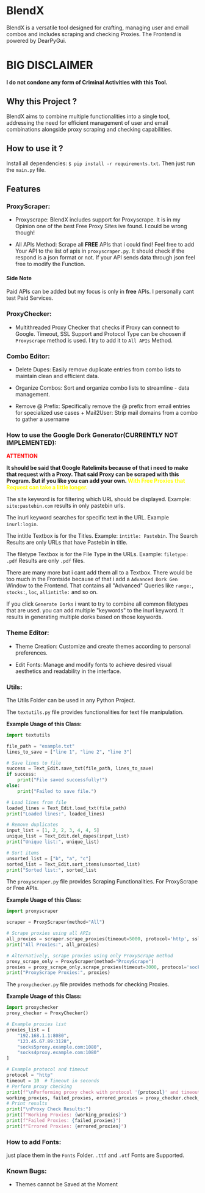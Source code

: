 # BlendX
BlendX is a versatile tool designed for crafting, managing user and email combos and includes scraping and checking Proxies. The Frontend is powered by DearPyGui.
# BIG DISCLAIMER
**I do not condone any form of Criminal Activities with this Tool.**

## Why this Project ?
BlendX aims to combine multiple functionalities into a single tool, addressing the need for efficient management of user and email combinations alongside proxy scraping and checking capabilities.

## How to use it ?
Install all dependencies: `$ pip install -r requirements.txt`.
Then just run the `main.py` file.

## Features
### ProxyScraper:
- Proxyscrape: BlendX includes support for Proxyscrape. It is in my Opinion one of the best Free Proxy Sites ive found. I could be wrong though!

- All APIs Method: Scrape all **FREE** APIs that i could find! Feel free to add Your API to the list of apis in `proxyscraper.py`.
It should check if the respond is a json format or not. If your API sends data through json feel free to modify the Function.

#### Side Note
Paid APIs can be added but my focus is only in **free** APIs. I personally cant test Paid Services.

### ProxyChecker:
- Multithreaded Proxy Checker that checks if Proxy can connect to Google. Timeout, SSL Support and Protocol Type can be choosen if `Proxyscrape` method is used. I try to add it to `All APIs` Method.

### Combo Editor:

- Delete Dupes: Easily remove duplicate entries from combo lists to maintain clean and efficient data.

- Organize Combos: Sort and organize combo lists to streamline - data management.

- Remove @ Prefix: Specifically remove the @ prefix from email entries for specialized use cases + Mail2User: Strip mail domains from a combo to gather a username

### How to use the Google Dork Generator(CURRENTLY NOT IMPLEMENTED):
<span style="color:red;">**ATTENTION**</span>

**It should be said that Google Ratelimits because of that i need to make that request with a Proxy.
That said Proxy can be scraped with this Program. But if you like you can add your own.
<span style="color:yellow;">With Free Proxies that Request can take a little longer.</span>**

The site keyword is for filtering which URL should be displayed. Example: `site:pastebin.com` results in only pastebin urls.

The inurl keyword searches for specific text in the URL. Example `inurl:login`.

The intitle Textbox is for the Titles. Example: `intitle: Pastebin`. The Search Results are only URLs that have Pastebin in title.

The filetype Textbox is for the File Type in the URLs. Example: `filetype: .pdf` Results are only `.pdf` files.

There are many more but i cant add them all to a Textbox. There would be too much in the Frontside because of that i add a `Advanced Dork Gen` Window to the Frontend. That contains all "Advanced" Queries like `range:`, `stocks:`, `loc`, `allintitle:` and so on.

If you click `Generate Dorks` i want to try to combine all common filetypes that are used.
you can add multiple "keywords" to the inurl keyword. It results in generating multiple dorks based on those keywords.

### Theme Editor:

- Theme Creation: Customize and create themes according to personal preferences.

- Edit Fonts: Manage and modify fonts to achieve desired visual aesthetics and readability in the interface.

### Utils:
The Utils Folder can be used in any Python Project.

The `textutils.py` file provides functionalities for text file manipulation.

**Example Usage of this Class:**
```python
import textutils

file_path = "example.txt"
lines_to_save = ["line 1", "line 2", "line 3"]

# Save lines to file
success = Text_Edit.save_txt(file_path, lines_to_save)
if success:
    print("File saved successfully!")
else:
    print("Failed to save file.")

# Load lines from file
loaded_lines = Text_Edit.load_txt(file_path)
print("Loaded lines:", loaded_lines)

# Remove duplicates
input_list = [1, 2, 2, 3, 4, 4, 5]
unique_list = Text_Edit.del_dupes(input_list)
print("Unique list:", unique_list)

# Sort items
unsorted_list = ["b", "a", "c"]
sorted_list = Text_Edit.sort_items(unsorted_list)
print("Sorted list:", sorted_list
```

The `proxyscraper.py` file provides Scraping Functionalities. For ProxyScrape or Free APIs.

**Example Usage of this Class:**
```python
import proxyscraper

scraper = ProxyScraper(method="All")

# Scrape proxies using all APIs
all_proxies = scraper.scrape_proxies(timeout=5000, protocol='http', ssl=None)
print("All Proxies:", all_proxies)

# Alternatively, scrape proxies using only ProxyScrape method
proxy_scrape_only = ProxyScraper(method="ProxyScrape")
proxies = proxy_scrape_only.scrape_proxies(timeout=3000, protocol='socks4', ssl='yes')
print("ProxyScrape Proxies:", proxies)
```

The `proxychecker.py` file provides methods for checking Proxies.

**Example Usage of this Class:**
```python
import proxychecker
proxy_checker = ProxyChecker()

# Example proxies list
proxies_list = [
    "192.168.1.1:8080",
    "123.45.67.89:3128",
    "socks5proxy.example.com:1080",
    "socks4proxy.example.com:1080"
]

# Example protocol and timeout
protocol = "http"
timeout = 10  # Timeout in seconds
# Perform proxy checking
print(f"\nPerforming proxy check with protocol '{protocol}' and timeout '{timeout}' seconds...")
working_proxies, failed_proxies, errored_proxies = proxy_checker.check_proxy(protocol, timeout, proxies_list)
# Print results
print("\nProxy Check Results:")
print(f"Working Proxies: {working_proxies}")
print(f"Failed Proxies: {failed_proxies}")
print(f"Errored Proxies: {errored_proxies}")
```

### How to add Fonts:
just place them in the `Fonts` Folder. `.ttf` and `.otf` Fonts are Supported.

### Known Bugs:
- Themes cannot be Saved at the Moment